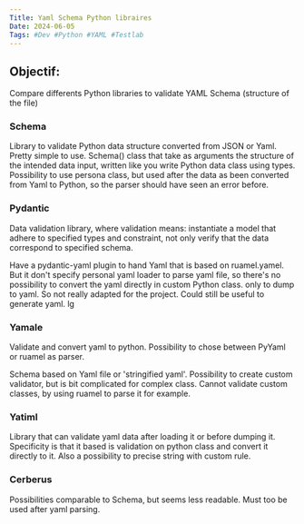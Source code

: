 ```yaml
---
Title: Yaml Schema Python libraires
Date: 2024-06-05
Tags: #Dev #Python #YAML #Testlab
---
```


## Objectif: 
Compare differents Python libraries to validate YAML Schema (structure of the file)


### Schema
Library to validate Python data structure converted from JSON or Yaml. 
Pretty simple to use.
Schema() class that take as arguments the structure of the intended data input, written like you write Python data class using types.
Possibility to use persona class, but used after the data as been converted from Yaml to Python, so the parser should have seen an error before.


### Pydantic
Data validation library, where validation means: instantiate a model that adhere to specified types and constraint, not only verify that the data
correspond to specified schema.

Have a pydantic-yaml plugin to hand Yaml that is based on ruamel.yamel. But it don't specify personal yaml loader to parse yaml file,  so there's no possibility to convert the yaml directly in custom Python class.
only to dump to yaml. So not really adapted for the project.
Could still be useful to generate yaml. lg

### Yamale
Validate and convert yaml to python.
Possibility to chose between PyYaml or ruamel as parser.

Schema based on Yaml file or 'stringified yaml'.
Possibility to create custom validator, but is bit complicated for complex class.
Cannot validate custom classes, by using ruamel to parse it for example.


### Yatiml
Library that can validate yaml data after loading it or before dumping it.
Specificity is that it based is validation on python class and convert it directly to it.
Also a possibility to precise string with custom rule.

### Cerberus
Possibilities comparable to Schema, but seems less readable.
Must too be used after yaml parsing.
